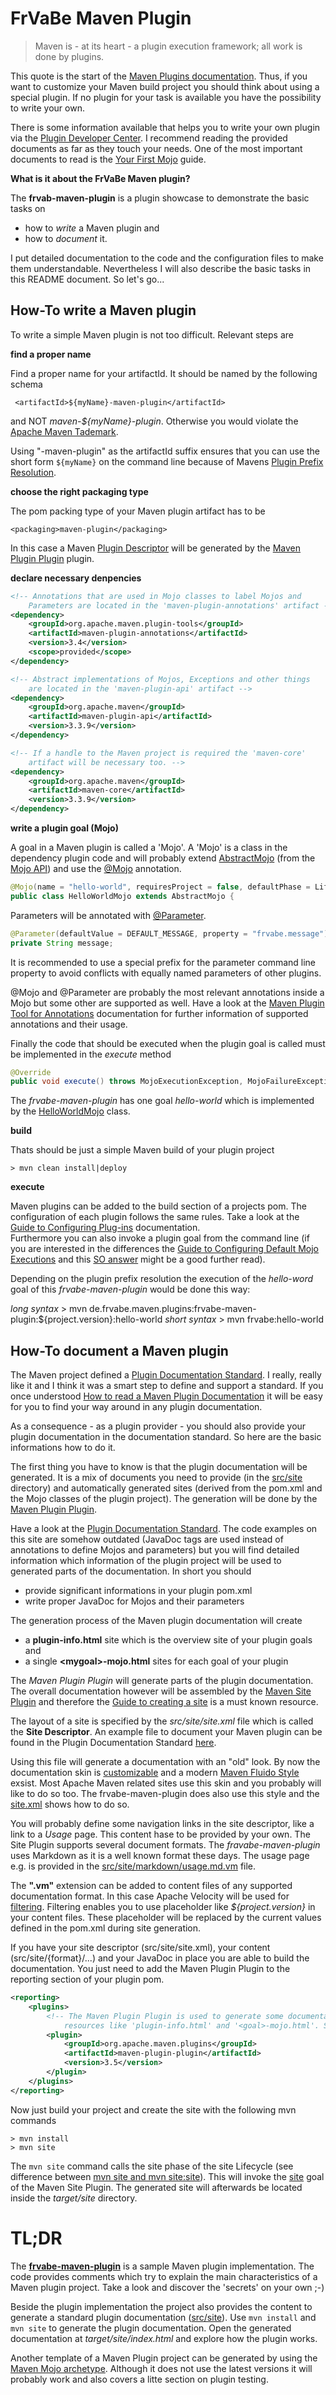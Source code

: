 # FrVaBe Maven Plugin

> Maven is - at its heart - a plugin execution framework; all work is done by plugins.

This quote is the start of the [Maven Plugins documentation](https://maven.apache.org/plugins/index.html). Thus, if you want to customize your Maven build project you should think about using a special plugin. If no plugin for your task is available you have the possibility to write your own.

There is some information available that helps you to write your own plugin via the [Plugin Developer Center](https://maven.apache.org/plugin-developers/index.html). I recommend reading the provided documents as far as they touch your needs.
One of the most important documents to read is the [Your First Mojo](https://maven.apache.org/guides/plugin/guide-java-plugin-development.html) guide.

**What is it about the FrVaBe Maven plugin?**

The **frvab-maven-plugin** is a plugin showcase to demonstrate the basic tasks on
* how to _write_ a Maven plugin and
* how to _document_ it.

I put detailed documentation to the code and the configuration files to make them understandable. Nevertheless I will also describe the basic tasks in this README document. So let's go...

## How-To write a Maven plugin

To write a simple Maven plugin is not too difficult. Relevant steps are

**find a proper name**

Find a proper name for your artifactId. It should be named by the following schema

     <artifactId>${myName}-maven-plugin</artifactId>

and NOT _maven-${myName}-plugin_. Otherwise you would violate the [Apache Maven Tademark](https://maven.apache.org/guides/plugin/guide-java-plugin-development.html).

Using "-maven-plugin" as the artifactId suffix ensures that you can use the short form `${myName}` on the command line because of Mavens [Plugin Prefix Resolution](https://maven.apache.org/guides/introduction/introduction-to-plugin-prefix-mapping.html).

**choose the right packaging type**

The pom packing type of your Maven plugin artifact has to be

    <packaging>maven-plugin</packaging>

In this case a Maven [Plugin Descriptor](https://maven.apache.org/ref/3.3.9/maven-plugin-api/plugin.html) will be generated by the [Maven Plugin Plugin](https://maven.apache.org/plugin-tools/maven-plugin-plugin/) plugin.

**declare necessary denpencies**

```xml
<!-- Annotations that are used in Mojo classes to label Mojos and
	Parameters are located in the 'maven-plugin-annotations' artifact -->
<dependency>
	<groupId>org.apache.maven.plugin-tools</groupId>
	<artifactId>maven-plugin-annotations</artifactId>
	<version>3.4</version>
	<scope>provided</scope>
</dependency>

<!-- Abstract implementations of Mojos, Exceptions and other things
	are located in the 'maven-plugin-api' artifact -->
<dependency>
	<groupId>org.apache.maven</groupId>
	<artifactId>maven-plugin-api</artifactId>
	<version>3.3.9</version>
</dependency>

<!-- If a handle to the Maven project is required the 'maven-core'
	artifact will be necessary too. -->
<dependency>
	<groupId>org.apache.maven</groupId>
	<artifactId>maven-core</artifactId>
	<version>3.3.9</version>
</dependency>
```
**write a plugin goal (Mojo)**

A goal in a Maven plugin is called a 'Mojo'. A 'Mojo' is a class in the dependency plugin code and will probably extend [AbstractMojo](https://maven.apache.org/maven-plugin-api/apidocs/org/apache/maven/plugin/AbstractMojo.html) (from the [Mojo API](https://maven.apache.org/developers/mojo-api-specification.html)) and use the [@Mojo](https://maven.apache.org/plugin-tools/maven-plugin-annotations/apidocs/org/apache/maven/plugins/annotations/Mojo.html) annotation.

```java
@Mojo(name = "hello-world", requiresProject = false, defaultPhase = LifecyclePhase.GENERATE_SOURCES)
public class HelloWorldMojo extends AbstractMojo {
```

Parameters will be annotated with [@Parameter](https://maven.apache.org/plugin-tools/maven-plugin-annotations/apidocs/org/apache/maven/plugins/annotations/Parameter.html).

```java
@Parameter(defaultValue = DEFAULT_MESSAGE, property = "frvabe.message")
private String message;
```

It is recommended to use a special prefix for the parameter command line property to avoid conflicts with equally named parameters of other plugins.

@Mojo and @Parameter are probably the most relevant annotations inside a Mojo but some other are supported as well. Have a look at the [Maven Plugin Tool for Annotations](https://maven.apache.org/components/plugin-tools/maven-plugin-tools-annotations/index.html) documentation for further information of supported annotations and their usage.

Finally the code that should be executed when the plugin goal is called must be implemented in the _execute_ method

```java    
@Override
public void execute() throws MojoExecutionException, MojoFailureException {
```

The _frvabe-maven-plugin_ has one goal _hello-world_ which is implemented by the [HelloWorldMojo](/src/main/java/de/frvabe/maven/plugins/frvabe/HelloWorldMojo.java) class.

**build**

Thats should be just a simple Maven build of your plugin project

    > mvn clean install|deploy

**execute**

Maven plugins can be added to the build section of a projects pom. The configuration of each plugin follows the same rules. Take a look at the [Guide to Configuring Plug-ins](https://maven.apache.org/guides/mini/guide-configuring-plugins.html) documentation.  
 Furthermore you can also invoke a plugin goal from the command line (if you are interested in the differences the [Guide to Configuring Default Mojo Executions](https://maven.apache.org/guides/mini/guide-default-execution-ids.html) and this [SO answer](http://stackoverflow.com/questions/34590452/what-is-the-implicit-id-of-a-maven-plugin-execution) might be a good further read).

Depending on the plugin prefix resolution the execution of the _hello-word_ goal of this _frvabe-maven-plugin_ would be done this way:

_long syntax_
    > mvn de.frvabe.maven.plugins:frvabe-maven-plugin:${project.version}:hello-world
_short syntax_
    > mvn frvabe:hello-world

## How-To document a Maven plugin

The Maven project defined a [Plugin Documentation Standard](https://maven.apache.org/guides/development/guide-plugin-documentation.html). I really, really like it and I think it was a smart step to define and support a standard. If you once understood [How to read a Maven Plugin Documentation](http://frvabe.blogspot.de/2013/12/how-to-read-maven-plugin-documentation.html) it will be easy for you to find your way around in any plugin documentation.

As a consequence - as a plugin provider - you should also provide your plugin documentation in the documentation standard. So here are the basic informations how to do it.

The first thing you have to know is that the plugin documentation will be generated. It is a mix of documents you need to provide (in the [src/site](src/site) directory) and automatically generated sites (derived from the pom.xml and the Mojo classes of the plugin project). The generation will be done by the [Maven Plugin Plugin](https://maven.apache.org/plugin-tools/maven-plugin-plugin/).

Have a look at the [Plugin Documentation Standard](https://maven.apache.org/guides/development/guide-plugin-documentation.html). The code examples on this site are somehow outdated (JavaDoc tags are used instead of annotations to define Mojos and parameters) but you will find detailed information which information of the plugin project will be used to generated parts of the documentation. In short you should
* provide significant informations in your plugin pom.xml
* write proper JavaDoc for Mojos and their parameters

The generation process of the Maven plugin documentation will create
* a **plugin-info.html** site which is the overview site of your plugin goals and
* a single **&lt;mygoal&gt;-mojo.html** sites for each goal of your plugin

The _Maven Plugin Plugin_ will generate parts of the plugin documentation. The overall documentation however will be assembled by the [Maven Site Plugin](https://maven.apache.org/plugins/maven-site-plugin/) and therefore the [Guide to creating a site](https://maven.apache.org/guides/mini/guide-site.html) is a must known resource.

The layout of a site is specified by the _src/site/site.xml_ file which is called the **Site Descriptor**. An example file to document your Maven plugin can be found in the Plugin Documentation Standard  [here](https://maven.apache.org/guides/development/guide-plugin-documentation.html#Site_Descriptor).

Using this file will generate a documentation with an "old" look. By now the documentation skin is [customizable](http://maven.apache.org/skins/) and a modern [Maven Fluido Style](http://maven.apache.org/skins/maven-fluido-skin/) exsist. Most Apache Maven related sites use this skin and you probably will like to do so too. The frvabe-maven-plugin does also use this style and the [site.xml](src/site/site.xml) shows how to do so.

You will probably define some navigation links in the site descriptor, like a link to a _Usage_ page. This content hase to be provided by your own. The Site Plugin supports several document formats. The _fravabe-maven-plugin_ uses Markdown as it is a well known format these days. The usage page e.g. is provided in the [src/site/markdown/usage.md.vm](src/site/markdown/usage.md.vm) file.

The **".vm"** extension can be added to content files of any supported documentation format. In this case Apache Velocity will be used for [filtering](http://maven.apache.org/plugins/maven-site-plugin/examples/creating-content.html#Filtering). Filtering enables you to use placeholder like _${project.version}_ in your content files. These placeholder will be replaced by the current values defined in the pom.xml during site generation.

If you have your site descriptor (src/site/site.xml), your content (src/site/{format}/...) and your JavaDoc in place you are able to build the documentation. You just need to add the Maven Plugin Plugin to the reporting section of your plugin pom.

```xml   
<reporting>
    <plugins>
        <!-- The Maven Plugin Plugin is used to generate some documentation
            resources like 'plugin-info.html' and '<goal>-mojo.html'. See: https://maven.apache.org/plugin-tools/maven-plugin-plugin/ -->
        <plugin>
            <groupId>org.apache.maven.plugins</groupId>
            <artifactId>maven-plugin-plugin</artifactId>
            <version>3.5</version>
        </plugin>
    </plugins>
</reporting>
```

Now just build your project and create the site with the following mvn commands
```
> mvn install
> mvn site
```
The `mvn site` command calls the site phase of the site Lifecycle (see difference between [mvn site and mvn site:site](https://maven.apache.org/plugins/maven-site-plugin/faq.html#What_is_the_difference_between_mvn_site_and_mvn_site:site)). This will invoke the [site](https://maven.apache.org/plugins/maven-site-plugin/site-mojo.html) goal of the Maven Site Plugin. The generated site will afterwards be located inside the _target/site_ directory.

# TL;DR

The **[frvabe-maven-plugin](frvabe-maven-plugin)** is a sample Maven plugin implementation. The code provides comments which try to explain the main characteristics of a Maven plugin project. Take a look and discover the 'secrets' on your own ;-)

Beside the plugin implementation the project also provides the content to generate a standard plugin documentation ([src/site](src/site)). Use `mvn install` and `mvn site` to generate the plugin documentation. Open the generated documentation at _target/site/index.html_ and explore how the plugin works.

Another template of a Maven Plugin project can be generated by using the [Maven Mojo archetype](https://maven.apache.org/guides/plugin/guide-java-plugin-development.html#Mojo_archetype). Although it does not use the latest versions it will probably work and also covers a litte section on plugin testing.
